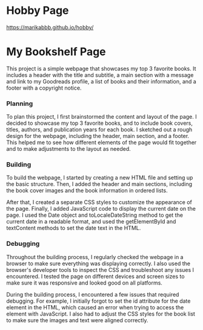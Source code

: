# Hobby Page
https://marikabbb.github.io/hobby/  
 

# My Bookshelf Page

This project is a simple webpage that showcases my top 3 favorite books. It includes a header with the title and subtitle, a main section with a message and link to my Goodreads profile, a list of books and their information, and a footer with a copyright notice.

### Planning
To plan this project, I first brainstormed the content and layout of the page. I decided to showcase my top 3 favorite books, and to include book covers, titles, authors, and publication years for each book. I sketched out a rough design for the webpage, including the header, main section, and a footer. This helped me to see how different elements of the page would fit together and to make adjustments to the layout as needed.

### Building
To build the webpage, I started by creating a new HTML file and setting up the basic structure. Then, I added the header and main sections, including the book cover images and the book information in ordered lists.

After that, I created a separate CSS styles to customize the appearance of the page. Finally, I added JavaScript code to display the current date on the page. I used the Date object and toLocaleDateString method to get the current date in a readable format, and used the getElementById and textContent methods to set the date text in the HTML.


### Debugging
Throughout the building process, I regularly checked the webpage in a browser to make sure everything was displaying correctly. I also used the browser's developer tools to inspect the CSS and troubleshoot any issues I encountered. I tested the page on different devices and screen sizes to make sure it was responsive and looked good on all platforms.

During the building process, I encountered a few issues that required debugging. For example, I initially forgot to set the id attribute for the date element in the HTML, which caused an error when trying to access the element with JavaScript. I also had to adjust the CSS styles for the book list to make sure the images and text were aligned correctly.
